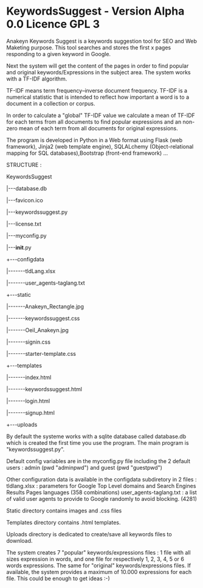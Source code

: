 # KeywordsSuggest - Version Alpha 0.0 Licence GPL 3
Anakeyn Keywords Suggest is a keywords suggestion tool for SEO and Web Maketing purpose.
This tool searches and stores the first x pages responding to a given keyword in Google. 

Next the system will get the content of the pages in order to find popular and original  keywords/Expressions 
in the subject area. The system works  with a TF-IDF  algorithm.

TF-IDF means term frequency–inverse document frequency. TF-IDF is a numerical statistic that is intended to reflect 
how important a word is to a document in a collection or corpus.

In order to calculate a "global" TF-IDF value we calculate a mean of TF-IDF for each terms from all documents to 
find popular expressions and an non-zero mean of each term from all documents for original expressions.

The program is developed in Python in a Web format using Flask (web framework), Jinja2 (web template engine), 
SQLALchemy (Object-relational mapping for SQL databases),Bootstrap (front-end framework) ...

STRUCTURE :

KeywordsSuggest

|---database.db

|---favicon.ico

|---keywordssuggest.py

|---license.txt

|---myconfig.py

|---__init__.py


+---configdata

|-------tldLang.xlsx

|-------user_agents-taglang.txt



+---static

|-------Anakeyn_Rectangle.jpg

|-------keywordssuggest.css

|-------Oeil_Anakeyn.jpg

|-------signin.css

|-------starter-template.css



+---templates

|-------index.html

|-------keywordssuggest.html

|-------login.html

|-------signup.html
   

+---uploads


By default the systeme works with a sqlite database called database.db which is created the first time you use the program.
The main program is "keywordssuggest.py".

Default config variables are in the myconfig.py file including the 2 default users : admin (pwd "adminpwd") 
and guest (pwd "guestpwd")

Other configuration data is available in the configdata subdiretory in 2 files :
tldlang.xlsx : parameters for Google Top Level domains and Search Engines Results Pages languages (358 combinations)
user_agents-taglang.txt :  a list of valid user agents to provide to Google randomly to avoid blocking. (4281)

Static directory contains images and .css files

Templates directory contains .html templates.

Uploads directory is dedicated to create/save all keywords files to download.

The system creates 7 "popular" keywords/expressions files : 1 file with all sizes expression in words, 
and one file for respectively 1, 2, 3, 4, 5 or 6 words expressions.
The same for "original"  keywords/expressions files. 
If available, the system provides a maximum of 10.000 expressions for each file. This could be enough to get ideas :-) 





